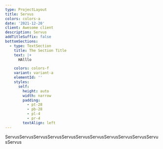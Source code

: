 ```yaml
---
type: ProjectLayout
title: Servus
colors: colors-a
date: '2021-12-20'
client: Awesome client
description: Servus
addTitleSuffix: false
bottomSections:
  - type: TextSection
    title: The Section Title
    text: |+
      HAlllo

    colors: colors-f
    variant: variant-a
    elementId: ''
    styles:
      self:
        height: auto
        width: narrow
        padding:
          - pt-28
          - pb-28
          - pl-4
          - pr-4
        textAlign: left
---
```

ServusServusServusServusServusServusServusServusServusServusServusServus
